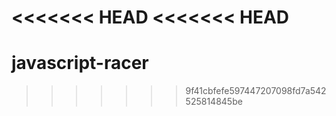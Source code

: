 <<<<<<< HEAD
<<<<<<< HEAD
=======
# javascript-racer
>>>>>>> 9f41cbfefe597447207098fd7a542525814845be

